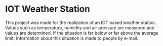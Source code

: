 # IOT Weather Station
This project was made for the realization of an IOT based weather station. Values such as temperature, humidity and air pressure are measured and values are determined. If the situation is far below or far above the average limit; Information about this situation is made to people by e-mail.
